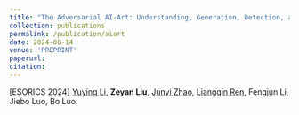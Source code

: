 ```yaml
---
title: "The Adversarial AI-Art: Understanding, Generation, Detection, and Benchmarking"
collection: publications
permalink: /publication/aiart
date: 2024-06-14
venue: 'PREPRINT'
paperurl:
citation:
---
```

[ESORICS 2024] <ins>Yuying Li</ins>, **Zeyan Liu**, <ins>Junyi Zhao</ins>, <ins>Liangqin Ren</ins>, Fengjun Li, Jiebo Luo, Bo Luo.

